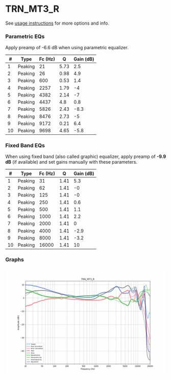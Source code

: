 # TRN_MT3_R
See [usage instructions](https://github.com/jaakkopasanen/AutoEq#usage) for more options and info.

### Parametric EQs
Apply preamp of -6.6 dB when using parametric equalizer.

|   # | Type    |   Fc (Hz) |    Q |   Gain (dB) |
|-----|---------|-----------|------|-------------|
|   1 | Peaking |        21 | 5.73 |         2.5 |
|   2 | Peaking |        26 | 0.98 |         4.9 |
|   3 | Peaking |       600 | 0.53 |         1.4 |
|   4 | Peaking |      2257 | 1.79 |        -4   |
|   5 | Peaking |      4382 | 2.14 |        -7   |
|   6 | Peaking |      4437 | 4.8  |         0.8 |
|   7 | Peaking |      5826 | 2.43 |        -8.3 |
|   8 | Peaking |      8476 | 2.73 |        -5   |
|   9 | Peaking |      9172 | 0.21 |         6.4 |
|  10 | Peaking |      9698 | 4.65 |        -5.8 |

### Fixed Band EQs
When using fixed band (also called graphic) equalizer, apply preamp of **-9.9 dB** (if available) and set gains manually with these parameters.

|   # | Type    |   Fc (Hz) |    Q |   Gain (dB) |
|-----|---------|-----------|------|-------------|
|   1 | Peaking |        31 | 1.41 |         5.3 |
|   2 | Peaking |        62 | 1.41 |        -0   |
|   3 | Peaking |       125 | 1.41 |        -0   |
|   4 | Peaking |       250 | 1.41 |         0.6 |
|   5 | Peaking |       500 | 1.41 |         1.1 |
|   6 | Peaking |      1000 | 1.41 |         2.2 |
|   7 | Peaking |      2000 | 1.41 |         0   |
|   8 | Peaking |      4000 | 1.41 |        -2.9 |
|   9 | Peaking |      8000 | 1.41 |        -3.2 |
|  10 | Peaking |     16000 | 1.41 |        10   |

### Graphs
![](./TRN_MT3_R.png)
